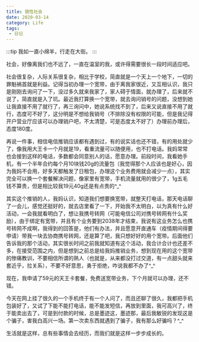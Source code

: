 ```yaml
---
title: 狼性社会
date: 2020-03-14
category: Life
tags:
 - 日记
---
```


:::tip
我如一直小绵羊，行走在大街。
:::

<!-- more -->

社会，好像离我们也不远了，一直在温室的我，或许得需要很长一段时间适应吧。

社会很复杂，人际关系很复杂，相比于学校，简直就是一个天上一个地下，一切的罪魁祸首就是利益。记得当初办理一个宽带，由于离我家很近，又互相认识，我只是刚刚去询问了一下，没过多久就来我家了，家人碍于情面，就办理了，后来就不说了，简直就是入了坑。最近我打算换一个宽带，就去询问销号的问题，没想到她让我直接不用了就行了，再三询问中，她说系统找不到了，后来又说直接不用了就行，态度可不好了，这分明是不想给我销号（不排除没有权限的可能，但是我记得开户营业厅应该可以办理销户吧，不太清楚，可是态度太不好了）办理前办理后，态度180度。

再说一件事，相信电信推销应该都有遇到过，有的说实话也还不错，有的用处就少了，像我用大王卡一个月就是19，看重流量可以随便用，也不打电话。我妈常常也会接到这样的电话，多数都会同意别人的话，愿意办理。前段时间，我看她手机，有一个半年合约每个月10块钱20g的流量包（我觉得那个人应该也是好心，因为我妈不会用，好多天都触发了日租包，办理这个业务费用就会减少一点），其实完全可以换一个套餐解决问题，像家里有宽带，手机流量就用的很少了，1g五毛钱不算贵，但是相比较我19元40g还是有点贵的^_^

其实这个推销的人，我妈认识，知道我们想要换宽带，就整天打电话，那天电话聊了一会儿，感觉还挺好的，就去店里看了一下，开始我不太明白，以为真有什么好活动，一会我就看明白了，想让我携号转网（可能电信公司对携号转网有什么奖励），由于绑定有宽带，并且有个业务要到2038年才结束，我说有这业务怎么也携号转网不成啊，我得到的回答是，他们有办法，并且愿意开直通车（疫情期间得要申请）带我一块去协商携号转网，还是算了吧，我只想好好的用个宽带。后面他们告诉我的那个活动，其实很长时间之前我就知道有这个活动，我合计合计也还差不多，在接受范围之内，但是想到之前总是给我妈推销业务，想到现在用的这个宽带的惨痛教训，不要相信所谓的熟人（也就是，从来都没打过交道，有一点甜头就来套近乎，拉关系），不要不好意思，勇于拒绝，咋说我都不办了^_^

现在，我申请了59元的天王卡套餐，免费送宽带业务，下个月就可以办理，还不错。

今天在网上挂了很久的一个手机终于有一个人问了，而且还聊了很久，我都把手机包装好了，又试了下能不能打电话，能不能发短信，再放到里面，我可高兴了，终于能卖出去了，可是到付款的时候，总是墨迹这，墨迹那，最后我敏锐的发现这是个骗子，害我白高兴一场。第一次卖东西就遇到了骗子，我有那么好骗吗？^_^

生活就是这样，总有些事情会去经历，而我们就是这样一步步成长的。
